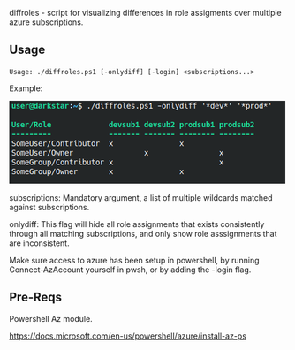 diffroles - script for visualizing differences in role assigments over multiple azure subscriptions.

## Usage

``Usage: ./diffroles.ps1 [-onlydiff] [-login] <subscriptions...>``

Example:

![Terminal screenshot](term.png)

subscriptions: Mandatory argument, a list of multiple wildcards matched against subscriptions.

onlydiff: This flag will hide all role assignments that exists consistently through all matching subscriptions,
 and only show role asssignments that are inconsistent.

Make sure access to azure has been setup in powershell, by running Connect-AzAccount
yourself in pwsh, or by adding the -login flag.

## Pre-Reqs

Powershell Az module.

https://docs.microsoft.com/en-us/powershell/azure/install-az-ps